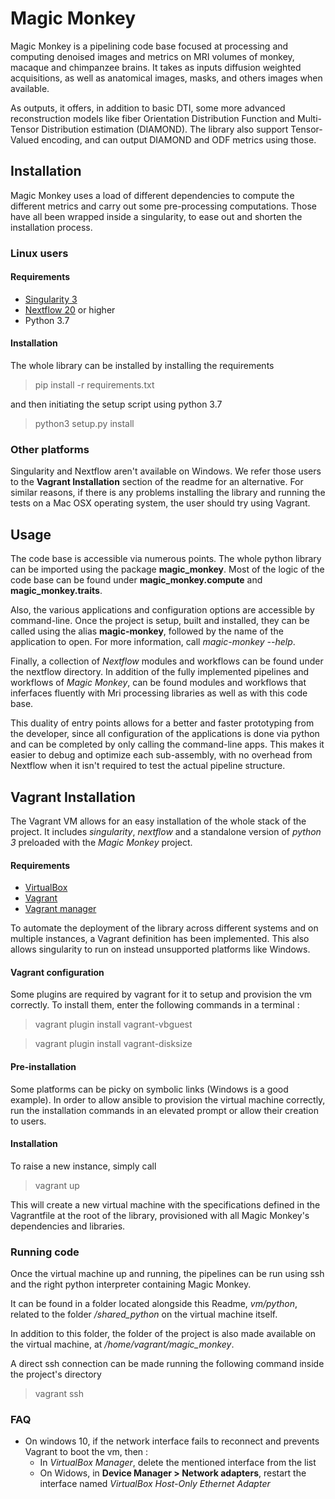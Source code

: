 # Magic Monkey

Magic Monkey is a pipelining code base focused at processing and computing 
denoised images and metrics on MRI volumes of monkey, macaque and chimpanzee
brains. It takes as inputs diffusion weighted acquisitions, as well as 
anatomical images, masks, and others images when available.

As outputs, it offers, in addition to basic DTI, some more advanced 
reconstruction models like fiber Orientation Distribution Function and 
Multi-Tensor Distribution estimation (DIAMOND). The library also support 
Tensor-Valued encoding, and can output DIAMOND and ODF metrics using those.

## Installation

Magic Monkey uses a load of different dependencies to compute the different 
metrics and carry out some pre-processing computations. Those have all been 
wrapped inside a singularity, to ease out and shorten the installation process.

### Linux users

#### Requirements

- [Singularity 3](https://sylabs.io/guides/3.0/user-guide/installation.html)
- [Nextflow 20](https://www.nextflow.io/) or higher
- Python 3.7

#### Installation

The whole library can be installed by installing the requirements

> pip install -r requirements.txt

and then initiating the setup script using python 3.7

> python3 setup.py install

### Other platforms

Singularity and Nextflow aren't available on Windows. We refer those users to 
the **Vagrant Installation** section of the readme for an alternative. For 
similar reasons, if there is any problems installing the library and running 
the tests on a Mac OSX operating system, the user should try using Vagrant.

## Usage

The code base is accessible via numerous points. The whole python library can 
be imported using the package **magic_monkey**. Most of the logic of the code 
base can be found under **magic_monkey.compute** and **magic_monkey.traits**.

Also, the various applications and configuration options are accessible by 
command-line. Once the project is setup, built and installed, they can be 
called using the alias **magic-monkey**, followed by the name of the 
application to open. For more information, call *magic-monkey --help*.

Finally, a collection of *Nextflow* modules and workflows can be found under 
the nextflow directory. In addition of the fully implemented pipelines and 
workflows of *Magic Monkey*, can be found modules and workflows that 
inferfaces fluently with Mri processing libraries as well as with this code 
base.

This duality of entry points allows for a better and faster prototyping from 
the developer, since all configuration of the applications is done via python 
and can be completed by only calling the command-line apps. This makes it 
easier to debug and optimize each sub-assembly, with no overhead from Nextflow 
when it isn't required to test the actual pipeline structure.

## Vagrant Installation

The Vagrant VM allows for an easy installation of the whole stack of the 
project. It includes *singularity*, *nextflow* and a standalone version of 
*python 3* preloaded with the *Magic Monkey* project.

#### Requirements

- [VirtualBox](https://www.virtualbox.org/wiki/Downloads)
- [Vagrant](https://www.vagrantup.com/downloads.html)
- [Vagrant manager](https://www.vagrantmanager.com/downloads/)

To automate the deployment of the library across different systems and on 
multiple instances, a Vagrant definition has been implemented. This also 
allows singularity to run on instead unsupported platforms like Windows.

#### Vagrant configuration

Some plugins are required by vagrant for it to setup and provision the vm 
correctly. To install them, enter the following commands in a terminal : 

> vagrant plugin install vagrant-vbguest

> vagrant plugin install vagrant-disksize

#### Pre-installation

Some platforms can be picky on symbolic links (Windows is a good example). In 
order to allow ansible to provision the virtual machine correctly, run the 
installation commands in an elevated prompt or allow their creation to users.

#### Installation

To raise a new instance, simply call

> vagrant up

This will create a new virtual machine with the specifications defined in the 
Vagrantfile at the root of the library, provisioned with all Magic Monkey's 
dependencies and libraries.

### Running code

Once the virtual machine up and running, the pipelines can be run using ssh and 
the right python interpreter containing Magic Monkey.

It can be found in a folder located alongside this Readme, *vm/python*, related 
to the folder */shared_python* on the virtual machine itself.

In addition to this folder, the folder of the project is also made available on 
the virtual machine, at */home/vagrant/magic_monkey*.

A direct ssh connection can be made running the following command inside the 
project's directory

> vagrant ssh

### FAQ

- On windows 10, if the network interface fails to reconnect and prevents 
  Vagrant to boot the vm, then :
  - In *VirtualBox Manager*, delete the mentioned interface from the list
  - On Widows, in **Device Manager > Network adapters**, restart the interface 
    named *VirtualBox Host-Only Ethernet Adapter*
